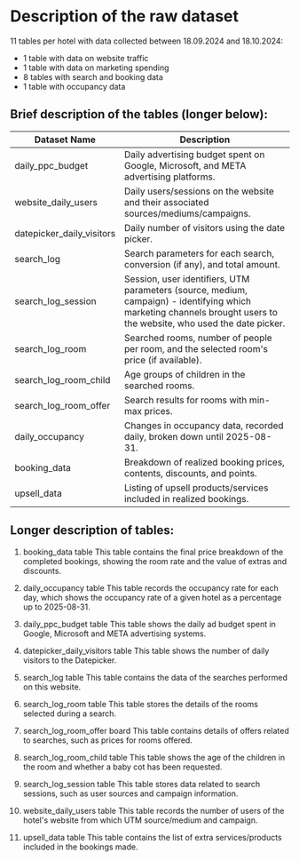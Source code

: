 # Description of the raw dataset

11 tables per hotel with data collected between 18.09.2024 and 18.10.2024:
- 1 table with data on website traffic
- 1 table with data on marketing spending
- 8 tables with search and booking data
- 1 table with occupancy data 

## Brief description of the tables (longer below):

| Dataset Name             | Description                                                                                                                                                                |
|--------------------------|----------------------------------------------------------------------------------------------------------------------------------------------------------------------------|
| daily_ppc_budget         | Daily advertising budget spent on Google, Microsoft, and META advertising platforms.                                                                                      |
| website_daily_users      | Daily users/sessions on the website and their associated sources/mediums/campaigns.                                                                                       |
| datepicker_daily_visitors| Daily number of visitors using the date picker.                                                                                                          |
| search_log               | Search parameters for each search, conversion (if any), and total amount.                                                                                                 |
| search_log_session       | Session, user identifiers, UTM parameters (source, medium, campaign) - identifying which marketing channels brought users to the website, who used the date picker. |
| search_log_room          | Searched rooms, number of people per room, and the selected room's price (if available).                                                                                  |
| search_log_room_child    | Age groups of children in the searched rooms.                                                                                                                             |
| search_log_room_offer    | Search results for rooms with min-max prices.                                                                                                                             |
| daily_occupancy          | Changes in occupancy data, recorded daily, broken down until 2025-08-31.                                                                                                  |
| booking_data             | Breakdown of realized booking prices, contents, discounts, and points.                                                                                        |
| upsell_data              | Listing of upsell products/services included in realized bookings.                                                               |


## Longer description of tables:

1. booking_data table
This table contains the final price breakdown of the completed bookings, showing the room rate and the value of extras and discounts.

2. daily_occupancy table
This table records the occupancy rate for each day, which shows the occupancy rate of a given hotel as a percentage up to 2025-08-31.

3. daily_ppc_budget table
This table shows the daily ad budget spent in Google, Microsoft and META advertising systems.

4. datepicker_daily_visitors table
This table shows the number of daily visitors to the Datepicker.

5. search_log table
This table contains the data of the searches performed on this website.

6. search_log_room table
This table stores the details of the rooms selected during a search.

7. search_log_room_offer board
This table contains details of offers related to searches, such as prices for rooms offered.

8. search_log_room_child table
This table shows the age of the children in the room and whether a baby cot has been requested.

9. search_log_session table
This table stores data related to search sessions, such as user sources and campaign information.

10. website_daily_users table
This table records the number of users of the hotel's website from which UTM source/medium and campaign.

11. upsell_data table
This table contains the list of extra services/products included in the bookings made.